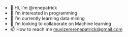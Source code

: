 - 👋 Hi, I’m @renepatrick
- 👀 I’m interested in programming
- 🌱 I’m currently learning data mining
- 💞️ I’m looking to collaborate on Machine learning
- 📫 How to reach me muyizererenepatrick@gmail.com

<!---
renepatrick/renepatrick is a ✨ special ✨ repository because its `README.md` (this file) appears on your GitHub profile.
You can click the Preview link to take a look at your changes.
--->
